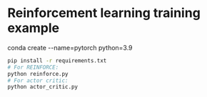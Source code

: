 # Reinforcement learning training example

conda create --name=pytorch python=3.9

```bash
pip install -r requirements.txt
# For REINFORCE:
python reinforce.py
# For actor critic:
python actor_critic.py
```
